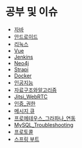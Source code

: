 공부 및 이슈
======
- [자바](./java/README.md)
- [안드로이드](./android/README.md)
- [리눅스](./linux/README.md)
- [Vue](./vue/README.md)
- [Jenkins](./jenkins/README.md)
- [Neo4j](./neo4j/README.md)
- [Strapi](./strapi/README.md)
- [Docker](./docker/README.md)
- [인공지능](./ai/README.md)
- [자료구조와알고리즘](./alorithm/README.md)
- [Jitsi_WebRTC](./jitsi/README.md)
- [인증_권한](./auth/README.md)
- [메시지 큐](./mq/README.md)
- [프로메테우스_그라파나_연동](./monitoring/README.md)
- [MySQL_Troubleshooting](./db/mysql.md)
- [프로토콜](./protocol/README.md)
- [스프링 부트](./spring/README.md)